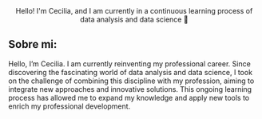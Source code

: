 
<div align= "center" >
 Hello! I'm Cecilia, and I am currently in a continuous learning process of data analysis and data science 👋
</h1>
</div>

<ing scr=![Inteligencia-artificial](https://github.com/user-attachments/assets/0efa5a06-d5dc-4089-a877-5a461e947555)>

## Sobre mi:
Hello, I’m Cecilia. I am currently reinventing my professional career. Since discovering the fascinating world of data analysis and data science, I took on the challenge of combining this discipline with my profession, aiming to integrate new approaches and innovative solutions. This ongoing learning process has allowed me to expand my knowledge and apply new tools to enrich my professional development.



